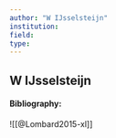 ```yaml
---
author: "W IJsselsteijn"
institution:
field:
type:
---
```


## W IJsselsteijn
#### Bibliography:

![[@Lombard2015-xl]]